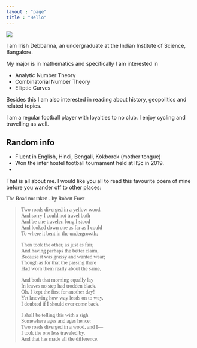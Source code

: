 ```yaml
---
layout : "page"
title : "Hello"
---
```


![](/Users/irishdebbarma/Documents/GitHub/irishportfolio/IMG_2228.jpg)

I am Irish Debbarma, an undergraduate at the Indian Institute of Science, Bangalore. 

My major is in mathematics and specifically I am interested in 
- Analytic Number Theory
- Combinatorial Number Theory
- Elliptic Curves

Besides this I am also interested in reading about history, geopolitics and related topics. 

I am a regular football player with loyalties to no club. I enjoy cycling and travelling as well. 

## **Random info**

- Fluent in English, Hindi, Bengali, Kokborok (mother tongue)
- Won the inter hostel football tournament held at IISc in 2019.
- 

That is all about me. I would like you all to read this favourite poem of mine before you wander off to other places: 

<div style="font-family: Times New Roman";>

 The Road not taken - by Robert Frost

>Two roads diverged in a yellow wood,  
And sorry I could not travel both  
And be one traveler, long I stood  
And looked down one as far as I could  
To where it bent in the undergrowth;  
>
>Then took the other, as just as fair,  
And having perhaps the better claim,  
Because it was grassy and wanted wear;  
Though as for that the passing there  
Had worn them really about the same,  
>
>And both that morning equally lay  
In leaves no step had trodden black.  
Oh, I kept the first for another day!  
Yet knowing how way leads on to way,  
I doubted if I should ever come back.  
>
>I shall be telling this with a sigh  
Somewhere ages and ages hence:  
Two roads diverged in a wood, and I—  
I took the one less traveled by,  
And that has made all the difference.  
</div>
